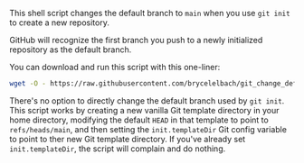 This shell script changes the default branch to `main` when you use `git init`
  to create a new repository.

GitHub will recognize the first branch you push to a newly initialized repository
  as the default branch.

You can download and run this script with this one-liner:

```sh
wget -O - https://raw.githubusercontent.com/brycelelbach/git_change_default_branch/main/git_change_default_branch.sh | bash
```

There's no option to directly change the default branch used by `git init`.
This script works by creating a new vanilla Git template directory in your home
  directory, modifying the default `HEAD` in that template to point to
  `refs/heads/main`, and then setting the `init.templateDir` Git config variable
  to point to ther new Git template directory.
If you've already set `init.templateDir`, the script will complain and do nothing.
